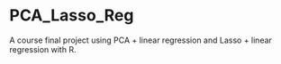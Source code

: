# PCA_Lasso_Reg
A course final project using PCA + linear regression and Lasso + linear regression with R.
